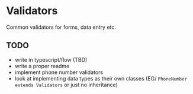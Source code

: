 # Validators

Common validators for forms, data entry etc.

## TODO
* write in typescript/flow (TBD)
* write a proper readme
* implement phone number validators
* look at implementing data types as their own classes (EG/ `PhoneNumber extends Validators` or just no inheritance)
